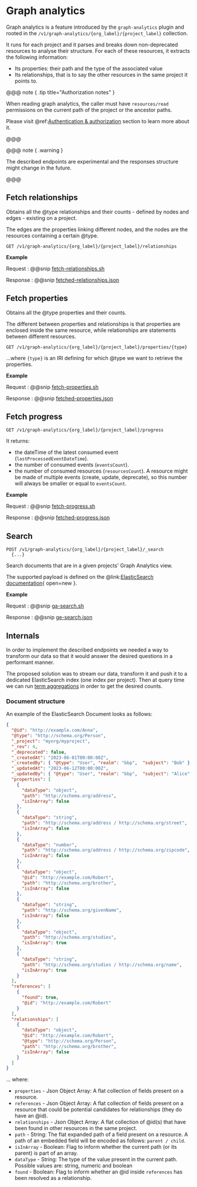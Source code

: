 # Graph analytics

Graph analytics is a feature introduced by the `graph-analytics` plugin and rooted in the `/v1/graph-analytics/{org_label}/{project_label}` collection. 

It runs for each project and it parses and breaks down non-deprecated resources to analyse their structure.
For each of these resources, it extracts the following information:

* Its properties: their path and the type of the associated value
* Its relationships, that is to say the other resources in the same project it points to.

@@@ note { .tip title="Authorization notes" }	

When reading graph analytics, the caller must have `resources/read` permissions on the current path of the project or the 
ancestor paths.

Please visit @ref:[Authentication & authorization](authentication.md) section to learn more about it.

@@@

@@@ note { .warning }

The described endpoints are experimental and the responses structure might change in the future.

@@@

## Fetch relationships

Obtains all the @type relationships and their counts - defined by nodes and edges - existing on a project.

The edges are the properties linking different nodes, and the nodes are the resources containing a certain @type.
```
GET /v1/graph-analytics/{org_label}/{project_label}/relationships
```

**Example**

Request
:   @@snip [fetch-relationships.sh](assets/graph-analytics/fetch-relationships.sh)

Response
:   @@snip [fetched-relationships.json](assets/graph-analytics/fetched-relationships.json)


## Fetch properties

Obtains all the @type properties and their counts. 

The different between properties and relationships is
that properties are enclosed inside the same resource, while relationships are statements between different resources.
```
GET /v1/graph-analytics/{org_label}/{project_label}/properties/{type}
```

...where `{type}` is an IRI defining for which @type we want to retrieve the properties.

**Example**

Request
:   @@snip [fetch-properties.sh](assets/graph-analytics/fetch-properties.sh)

Response
:   @@snip [fetched-properties.json](assets/graph-analytics/fetched-properties.json)

## Fetch progress

```
GET /v1/graph-analytics/{org_label}/{project_label}/progress
```
It returns:

- the dateTime of the latest consumed event (`lastProcessedEventDateTime`).
- the number of consumed events (`eventsCount`).
- the number of consumed resources (`resourcesCount`). A resource might be made of multiple events (create, update, deprecate), so this number will always be smaller or equal to `eventsCount`.

**Example**

Request
:   @@snip [fetch-progress.sh](assets/graph-analytics/fetch-progress.sh)

Response
:   @@snip [fetched-progress.json](assets/graph-analytics/fetched-progress.json)

## Search

```
POST /v1/graph-analytics/{org_label}/{project_label}/_search
  {...}
```

Search documents that are in a given projects' Graph Analytics view.

The supported payload is defined on the @link:[ElasticSearch documentation](https://www.elastic.co/guide/en/elasticsearch/reference/current/search-search.html#search-search-api-request-body){ open=new }.

**Example**

Request
:   @@snip [ga-search.sh](assets/graph-analytics/ga-search.sh)

Response
:   @@snip [ge-search.json](assets/graph-analytics/ga-search.json)

## Internals

In order to implement the described endpoints we needed a way to transform our data so that it would answer the desired questions in a performant manner.

The proposed solution was to stream our data, transform it and push it to a dedicated ElasticSearch index (one index per project). Then at query time we can run [term aggregations](https://www.elastic.co/guide/en/elasticsearch/reference/current/search-aggregations-bucket-terms-aggregation.html) in order to get the desired counts.

### Document structure

An example of the ElasticSearch Document looks as follows:

```json
{
  "@id": "http://example.com/Anna",
  "@type": "http://schema.org/Person",
  "_project": "myorg/myproject",
  "_rev": 4,
  "_deprecated": false,
  "_createdAt": "2023-06-01T00:00:00Z",
  "_createdBy": { "@type": "User", "realm": "bbp",  "subject": "Bob" },
  "_updatedAt": "2023-06-12T00:00:00Z",
  "_updatedBy": { "@type": "User", "realm": "bbp",  "subject": "Alice" },
  "properties": [
    {
      "dataType": "object",
      "path": "http://schema.org/address",
      "isInArray": false
    },
    {
      "dataType": "string",
      "path": "http://schema.org/address / http://schema.org/street",
      "isInArray": false
    },
    {
      "dataType": "number",
      "path": "http://schema.org/address / http://schema.org/zipcode",
      "isInArray": false
    },
    {
      "dataType": "object",
      "@id": "http://example.com/Robert",
      "path": "http://schema.org/brother",
      "isInArray": false
    },
    {
      "dataType": "string",
      "path": "http://schema.org/givenName",
      "isInArray": false
    },
    {
      "dataType": "object",
      "path": "http://schema.org/studies",
      "isInArray": true
    },
    {
      "dataType": "string",
      "path": "http://schema.org/studies / http://schema.org/name",
      "isInArray": true
    }
  ],
  "references": [
    {
      "found": true,
      "@id": "http://example.com/Robert"
    }
  ],
  "relationships": [
    {
      "dataType": "object",
      "@id": "http://example.com/Robert",
      "@type": "http://schema.org/Person",
      "path": "http://schema.org/brother",
      "isInArray": false
    }
  ]
}
```

... where:

- `properties` - Json Object Array: A flat collection of fields present on a resource.
- `references` - Json Object Array: A flat collection of fields present on a resource that could be potential candidates for relationships (they do have an @id).
- `relationships` - Json Object Array: A flat collection of @id(s) that have been found in other resources in the same project.
- `path` - String: The flat expanded path of a field present on a resource. A path of an embedded field will be encoded as follows: `parent / child`.
- `isInArray` - Boolean: Flag to inform whether the current path (or its parent) is part of an array.
- `dataType` - String: The type of the value present in the current path. Possible values are: string, numeric and boolean
- `found` - Boolean: Flag to inform whether an @id inside `references` has been resolved as a relationship.